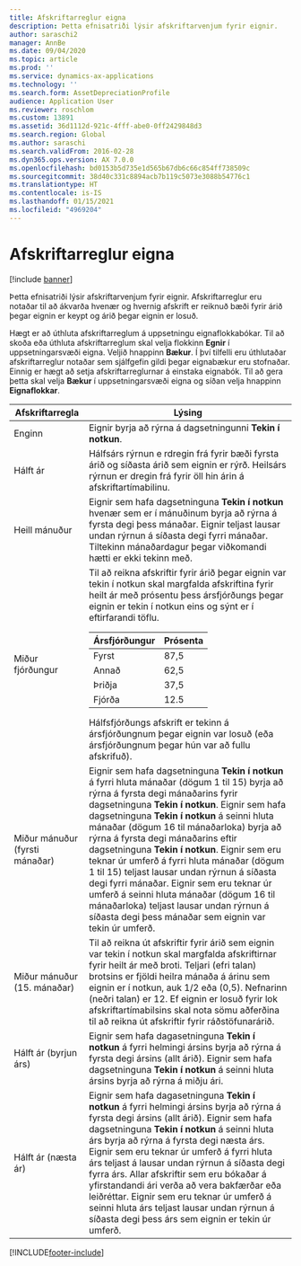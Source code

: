 ```yaml
---
title: Afskriftarreglur eigna
description: Þetta efnisatriði lýsir afskriftarvenjum fyrir eignir.
author: saraschi2
manager: AnnBe
ms.date: 09/04/2020
ms.topic: article
ms.prod: ''
ms.service: dynamics-ax-applications
ms.technology: ''
ms.search.form: AssetDepreciationProfile
audience: Application User
ms.reviewer: roschlom
ms.custom: 13891
ms.assetid: 36d1112d-921c-4fff-abe0-0ff2429848d3
ms.search.region: Global
ms.author: saraschi
ms.search.validFrom: 2016-02-28
ms.dyn365.ops.version: AX 7.0.0
ms.openlocfilehash: bd0153b5d735e1d565b67db6c66c854ff738509c
ms.sourcegitcommit: 38d40c331c8894acb7b119c5073e3088b54776c1
ms.translationtype: HT
ms.contentlocale: is-IS
ms.lasthandoff: 01/15/2021
ms.locfileid: "4969204"
---
```

# <a name="fixed-asset-depreciation-conventions"></a>Afskriftarreglur eigna

[!include [banner](../includes/banner.md)]

Þetta efnisatriði lýsir afskriftarvenjum fyrir eignir. Afskriftarreglur eru notaðar til að ákvarða hvenær og hvernig afskrift er reiknuð bæði fyrir árið þegar eignin er keypt og árið þegar eignin er losuð.

Hægt er að úthluta afskriftarreglum á uppsetningu eignaflokkabókar. Til að skoða eða úthluta afskriftarreglum skal velja flokkinn **Egnir** í uppsetningarsvæði eigna. Veljið hnappinn **Bækur**. Í því tilfelli eru úthlutaðar afskriftarreglur notaðar sem sjálfgefin gildi þegar eignabækur eru stofnaðar. Einnig er hægt að setja afskriftarreglurnar á einstaka eignabók. Til að gera þetta skal velja **Bækur** í uppsetningarsvæði eigna og síðan velja hnappinn **Eignaflokkar**.

| Afskriftarregla   | Lýsing |
|---------------------------|-------------|
| Enginn                      | Eignir byrja að rýrna á dagsetningunni <strong>Tekin í notkun</strong>. |
| Hálft ár                 | Hálfsárs rýrnun e rdregin frá fyrir bæði fyrsta árið og síðasta árið sem eignin er rýrð. Heilsárs rýrnun er dregin frá fyrir öll hin árin á afskriftartímabilinu. |
| Heill mánuður                | Eignir sem hafa dagsetninguna <strong>Tekin í notkun</strong> hvenær sem er í mánuðinum byrja að rýrna á fyrsta degi þess mánaðar. Eignir teljast lausar undan rýrnun á síðasta degi fyrri mánaðar. Tiltekinn mánaðardagur þegar viðkomandi hætti er ekki tekinn með. |
| Miður fjórðungur               | Til að reikna afskriftir fyrir árið þegar eignin var tekin í notkun skal margfalda afskriftina fyrir heilt ár með prósentu þess ársfjórðungs þegar eignin er tekin í notkun eins og sýnt er í eftirfarandi töflu.<table><thead><tr><th>Ársfjórðungur</th><th>Prósenta</th></tr></thead><tbody><tr><td>Fyrst</td><td>87,5</td></tr><tr><td>Annað</td><td>62,5</td></tr><tr><td>Þriðja</td><td>37,5</td></tr><tr><td>Fjórða</td><td>12.5</td></tr></tbody></table>Hálfsfjórðungs afskrift er tekinn á ársfjórðungnum þegar eignin var losuð (eða ársfjórðungnum þegar hún var að fullu afskrifuð). |
| Miður mánuður (fyrsti mánaðar)  | Eignir sem hafa dagsetninguna <strong>Tekin í notkun</strong> á fyrri hluta mánaðar (dögum 1 til 15) byrja að rýrna á fyrsta degi mánaðarins fyrir dagsetninguna <strong>Tekin í notkun</strong>. Eignir sem hafa dagsetninguna <strong>Tekin í notkun</strong> á seinni hluta mánaðar (dögum 16 til mánaðarloka) byrja að rýrna á fyrsta degi mánaðarins eftir dagsetninguna <strong>Tekin í notkun</strong>. Eignir sem eru teknar úr umferð á fyrri hluta mánaðar (dögum 1 til 15) teljast lausar undan rýrnun á síðasta degi fyrri mánaðar. Eignir sem eru teknar úr umferð á seinni hluta mánaðar (dögum 16 til mánaðarloka) teljast lausar undan rýrnun á síðasta degi þess mánaðar sem eignin var tekin úr umferð. |
| Miður mánuður (15. mánaðar) | Til að reikna út afskriftir fyrir árið sem eignin var tekin í notkun skal margfalda afskriftirnar fyrir heilt ár með broti. Teljari (efri talan) brotsins er fjöldi heilra mánaða á árinu sem eignin er í notkun, auk 1/2 eða (0,5). Nefnarinn (neðri talan) er 12. Ef eignin er losuð fyrir lok afskriftartímabilsins skal nota sömu aðferðina til að reikna út afskriftir fyrir ráðstöfunarárið. |
| Hálft ár (byrjun árs) | Eignir sem hafa dagasetninguna <strong>Tekin í notkun</strong> á fyrri helmingi ársins byrja að rýrna á fyrsta degi ársins (allt árið). Eignir sem hafa dagsetninguna <strong>Tekin í notkun</strong> á seinni hluta ársins byrja að rýrna á miðju ári. |
| Hálft ár (næsta ár)     | Eignir sem hafa dagasetninguna <strong>Tekin í notkun</strong> á fyrri helmingi ársins byrja að rýrna á fyrsta degi ársins (allt árið). Eignir sem hafa dagsetninguna <strong>Tekin í notkun</strong> á seinni hluta árs byrja að rýrna á fyrsta degi næsta árs. Eignir sem eru teknar úr umferð á fyrri hluta árs teljast á lausar undan rýrnun á síðasta degi fyrra árs. Allar afskriftir sem eru bókaðar á yfirstandandi ári verða að vera bakfærðar eða leiðréttar. Eignir sem eru teknar úr umferð á seinni hluta árs teljast lausar undan rýrnun á síðasta degi þess árs sem eignin er tekin úr umferð. |


[!INCLUDE[footer-include](../../includes/footer-banner.md)]